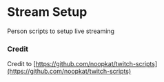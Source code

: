 # Stream Setup
Person scripts to setup live streaming

### Credit
Credit to [https://github.com/noopkat/twitch-scripts](https://github.com/noopkat/twitch-scripts)
